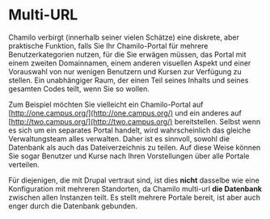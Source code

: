 # Multi-URL

Chamilo verbirgt \(innerhalb seiner vielen Schätze\) eine diskrete, aber praktische Funktion, falls Sie Ihr Chamilo-Portal für mehrere Benutzerkategorien nutzen, für die Sie erwägen müssen, das Portal mit einem zweiten Domainnamen, einem anderen visuellen Aspekt und einer Vorauswahl von nur wenigen Benutzern und Kursen zur Verfügung zu stellen. Ein unabhängiger Raum, der einen Teil seines Inhalts und seines gesamten Codes teilt, wenn Sie so wollen.

Zum Beispiel möchten Sie vielleicht ein Chamilo-Portal auf [http://one.campus.org/](http://one.campus.org/) und ein anderes auf [http://two.campus.org/](http://two.campus.org/) bereitstellen. Selbst wenn es sich um ein separates Portal handelt, wird wahrscheinlich das gleiche Verwaltungsteam alles verwalten. Daher ist es sinnvoll, sowohl die Datenbank als auch das Dateiverzeichnis zu teilen. Auf diese Weise können Sie sogar Benutzer und Kurse nach Ihren Vorstellungen über alle Portale verteilen.

Für diejenigen, die mit Drupal vertraut sind, ist dies **nicht** dasselbe wie eine Konfiguration mit mehreren Standorten, da Chamilo multi-url **die Datenbank** zwischen allen Instanzen teilt. Es stellt mehrere Portale bereit, ist aber auch enger durch die Datenbank gebunden.

